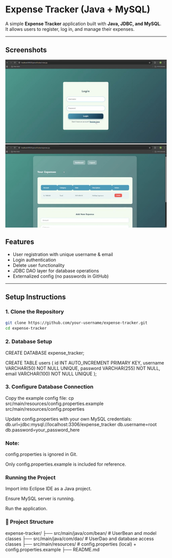 # Expense Tracker (Java + MySQL)

A simple **Expense Tracker** application built with **Java, JDBC, and MySQL**.  
It allows users to register, log in, and manage their expenses.

---

## Screenshots
![Login Page](screenshots/login.jpg)
![Dashboard Page](screenshots/Expense_Dashboard.jpg)

##  Features
- User registration with unique username & email
- Login authentication
- Delete user functionality
- JDBC DAO layer for database operations
- Externalized config (no passwords in GitHub)

---

##  Setup Instructions

### 1. Clone the Repository
```bash
git clone https://github.com/your-username/expense-tracker.git
cd expense-tracker

```

### 2. Database Setup
 CREATE DATABASE expense_tracker;

CREATE TABLE users (
    id INT AUTO_INCREMENT PRIMARY KEY,
    username VARCHAR(50) NOT NULL UNIQUE,
    password VARCHAR(255) NOT NULL,
    email VARCHAR(100) NOT NULL UNIQUE
);
### 3. Configure Database Connection

Copy the example config file: 
cp src/main/resources/config.properties.example src/main/resources/config.properties

Update config.properties with your own MySQL credentials:
db.url=jdbc:mysql://localhost:3306/expense_tracker
db.username=root
db.password=your_password_here

### Note:
config.properties is ignored in Git.

Only config.properties.example is included for reference.

###  Running the Project

Import into Eclipse IDE as a Java project.

Ensure MySQL server is running.

Run the application.

### 📂 Project Structure
expense-tracker/
├── src/main/java/com/bean/      # UserBean and model classes
├── src/main/java/com/dao/       # UserDao and database access classes
├── src/main/resources/          # config.properties (local) + config.properties.example
├── README.md
